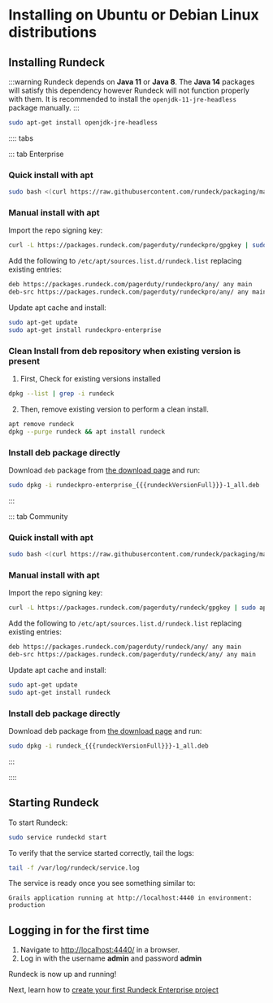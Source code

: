 # Installing on Ubuntu or Debian Linux distributions

## Installing Rundeck

:::warning 
Rundeck depends on **Java 11** or **Java 8**. The **Java 14**
packages will satisfy this dependency however Rundeck will not function properly
with them. It is recommended to install the `openjdk-11-jre-headless` package manually.
:::

```bash
sudo apt-get install openjdk-jre-headless
```

:::: tabs

::: tab Enterprise

### Quick install with apt
```bash
sudo bash <(curl https://raw.githubusercontent.com/rundeck/packaging/main/scripts/deb-setup.sh) rundeckpro
```

### Manual install with apt

Import the repo signing key:
```bash
curl -L https://packages.rundeck.com/pagerduty/rundeckpro/gpgkey | sudo apt-key add -
```

Add the following to `/etc/apt/sources.list.d/rundeck.list` replacing existing entries:
```bash
deb https://packages.rundeck.com/pagerduty/rundeckpro/any/ any main
deb-src https://packages.rundeck.com/pagerduty/rundeckpro/any/ any main
```

Update apt cache and install:
```bash
sudo apt-get update
sudo apt-get install rundeckpro-enterprise
```

### Clean Install from deb repository when existing version is present
1. First, Check for existing versions installed

```bash
dpkg --list | grep -i rundeck
```
2. Then, remove existing version to perform a clean install.

```bash
apt remove rundeck
dpkg --purge rundeck && apt install rundeck
```

### Install deb package directly

Download `deb` package from [the download page](https://download.rundeck.com/eval/) and run:

```bash
sudo dpkg -i rundeckpro-enterprise_{{{rundeckVersionFull}}}-1_all.deb
```
:::

::: tab Community
### Quick install with apt

```bash
sudo bash <(curl https://raw.githubusercontent.com/rundeck/packaging/main/scripts/deb-setup.sh) rundeck
```

### Manual install with apt

Import the repo signing key:
```bash
curl -L https://packages.rundeck.com/pagerduty/rundeck/gpgkey | sudo apt-key add -
```

Add the following to `/etc/apt/sources.list.d/rundeck.list` replacing existing entries:
```bash
deb https://packages.rundeck.com/pagerduty/rundeck/any/ any main
deb-src https://packages.rundeck.com/pagerduty/rundeck/any/ any main
```

Update apt cache and install:
```bash
sudo apt-get update
sudo apt-get install rundeck
```
### Install deb package directly

Download deb package from [the download page](https://docs.rundeck.com/downloads.html) and run:

```bash
sudo dpkg -i rundeck_{{{rundeckVersionFull}}}-1_all.deb
```
:::

::::
## Starting Rundeck

To start Rundeck:

```bash
sudo service rundeckd start
```

To verify that the service started correctly, tail the logs:

```bash
tail -f /var/log/rundeck/service.log
```

The service is ready once you see something similar to:

```
Grails application running at http://localhost:4440 in environment: production
```

## Logging in for the first time

1. Navigate to [http://localhost:4440/](http://localhost:4440) in a browser.
2. Log in with the username **admin** and password **admin**

Rundeck is now up and running!

Next, learn how to [create your first Rundeck Enterprise project](/manual/03-getting-started.md#project-setup)
